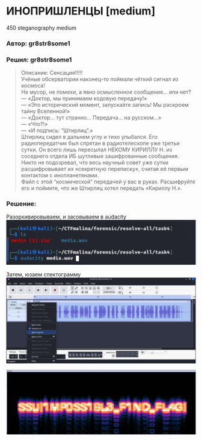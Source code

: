 # ИНОПРИШЛЕНЦЫ [medium]
450
steganography medium

### Автор: gr8str8some1
### Решил: gr8str8some1

> Описание: Сенсация!!!!!<br>
Учёные обсерватории наконец-то поймали чёткий сигнал из космоса!<br>
Не мусор, не помехи, а явно осмысленное сообщение… или нет?<br>
— «Доктор, мы принимаем кодовую передачу!»<br>
— «Это исторический момент, запускайте запись! Мы раскроем тайну Вселенной!»<br>
— «Доктор… тут странно… Передача… на русском…»<br>
— «Что?!»<br>
— «И подпись: “Штирлиц”.»<br>
Штирлиц сидел в дальнем углу и тихо улыбался. Его радиопередатчик был спрятан в радиотелескопе уже третьи сутки. Он всего лишь пересылал НЕКОМУ КИРИЛЛУ Н. из соседнего отдела ИБ шутливые зашифрованные сообщения. Никто не подозревал, что весь научный совет уже сутки расшифровывает их «секретную переписку», считая её первым контактом с инопланетянами.<br>
Файл с этой “космической” передачей у вас в руках. Расшифруйте его и поймите, что же Штирлиц хотел передать «Кириллу Н.».

### Решение:
Разорхивировываем, и засовываем в audacity<br>
![img.png](images/img.png)

Затем, юзаем спектограмму<br>
![img_1.png](images/img_1.png)

![img_2.png](images/img_2.png)